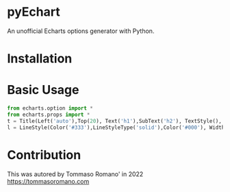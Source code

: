# pyEchart
An unofficial Echarts options generator with Python.

# Installation

# Basic Usage
```python
from echarts.option import *
from echarts.props import *
t = Title(Left('auto'),Top(20), Text('h1'),SubText('h2'), TextStyle(), SubTextStyle())
l = LineStyle(Color('#333'),LineStyleType('solid'),Color('#000'), Width(20))
```

# Contribution
This was autored by Tommaso Romano' in 2022
https://tommasoromano.com
